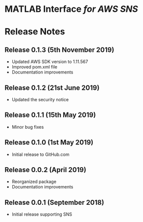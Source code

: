 # MATLAB Interface *for AWS SNS*
# Release Notes

## Release 0.1.3 (5th November 2019)
* Updated AWS SDK version to 1.11.567
* Improved pom.xml file
* Documentation improvements

## Release 0.1.2 (21st June 2019)
* Updated the security notice

## Release 0.1.1 (15th May 2019)
* Minor bug fixes

## Release 0.1.0 (1st May 2019)
* Initial release to GitHub.com

## Release 0.0.2 (April 2019)
* Reorganized package
* Documentation improvements

## Release 0.0.1 (September 2018)
* Initial release supporting SNS

[//]: #  (Copyright 2019 The MathWorks, Inc.)
